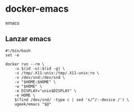 # docker-emacs
emacs

## Lanzar emacs

```
#!/bin/bash
set -e

docker run --rm \
	-u $(id -u):$(id -g) \
	-v /tmp/.X11-unix:/tmp/.X11-unix:ro \
	-v /dev/snd:/dev/snd \
	-v "$HOME:$HOME" \
	-w "$HOME" \
	-e DISPLAY="unix$DISPLAY" \
	-e HOME \
	$(find /dev/snd/ -type c | sed 's/^/--device /') \
	ugeek/emacs "$@"
  ```

